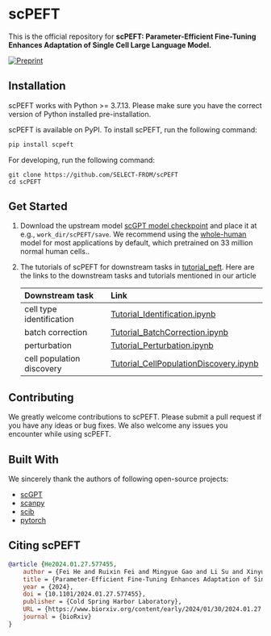 # scPEFT

This is the official repository for **scPEFT: Parameter-Efficient Fine-Tuning Enhances Adaptation of Single Cell Large Language Model.**

[![Preprint](https://img.shields.io/badge/preprint-available-brightgreen)](https://www.biorxiv.org/content/10.1101/2024.01.27.577455v1) &nbsp;

## Installation

scPEFT works with Python >= 3.7.13. Please make sure you have the correct version of Python installed pre-installation.

scPEFT is available on PyPI. To install scPEFT, run the following command:

```bash
pip install scpeft
```

For developing, run the following command:

```
git clone https://github.com/SELECT-FROM/scPEFT
cd scPEFT
```



## Get Started

1. Download the upstream model  [scGPT model checkpoint](https://github.com/bowang-lab/scGPT/blob/main/README.md#pretrained-scgpt-model-zoo) and place it at e.g., `work_dir/scPEFT/save`. We recommend using the [whole-human](https://drive.google.com/drive/folders/1oWh_-ZRdhtoGQ2Fw24HP41FgLoomVo-y?usp=sharing) model for most applications by default, which pretrained on 33 million normal human cells..

2. The tutorials of scPEFT for downstream tasks in  [tutorial_peft](https://github.com/SELECT-FROM/scPEFT/tree/main/tutorial_peft).  Here are the links to the downstream tasks and tutorials mentioned in our article

   | Downstream task          | Link                                                         |
   | :----------------------- | :----------------------------------------------------------- |
   | cell type identification | [Tutorial_Identification.ipynb](https://github.com/SELECT-FROM/scPEFT/blob/main/tutorial_peft/Tutorial_Identification.ipynb) |
   | batch correction         | [Tutorial_BatchCorrection.ipynb](https://github.com/SELECT-FROM/scPEFT/blob/main/tutorial_peft/Tutorial_BatchCorrection.ipynb) |
   | perturbation             | [Tutorial_Perturbation.ipynb](https://github.com/SELECT-FROM/scPEFT/blob/main/tutorial_peft/Tutorial_Perturbation.ipynb) |
   | cell population discovery             | [Tutorial_CellPopulationDiscovery.ipynb](https://github.com/SELECT-FROM/scPEFT/blob/main/tutorial_peft/Tutorial_Perturbation.ipynb) |

   

## Contributing

We greatly welcome contributions to scPEFT. Please submit a pull request if you have any ideas or bug fixes. We also welcome any issues you encounter while using scPEFT.

## Built With

We sincerely thank the authors of following open-source projects:

- [scGPT](https://github.com/bowang-lab/scGPT)
- [scanpy](https://github.com/scverse/scanpy)
- [scib](https://github.com/theislab/scib)
- [pytorch](https://github.com/pytorch/pytorch)

## Citing scPEFT

```bibtex
@article {He2024.01.27.577455,
	author = {Fei He and Ruixin Fei and Mingyue Gao and Li Su and Xinyu Zhang and Dong Xu},
	title = {Parameter-Efficient Fine-Tuning Enhances Adaptation of Single Cell Large Language Model for Cell Type Identification},
	year = {2024},
	doi = {10.1101/2024.01.27.577455},
	publisher = {Cold Spring Harbor Laboratory},
	URL = {https://www.biorxiv.org/content/early/2024/01/30/2024.01.27.577455},
	journal = {bioRxiv}
}
```
